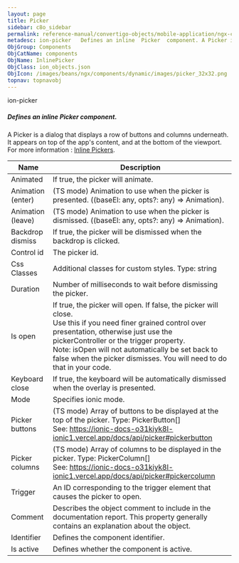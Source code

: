 ```yaml
---
layout: page
title: Picker
sidebar: c8o_sidebar
permalink: reference-manual/convertigo-objects/mobile-application/ngx-components/components/picker/
metadesc: ion-picker   Defines an inline  Picker  component. A Picker is a dialog that displays a row of buttons and columns underneath. It appears on top of th
ObjGroup: Components
ObjCatName: components
ObjName: InlinePicker
ObjClass: ion_objects.json
ObjIcon: /images/beans/ngx/components/dynamic/images/picker_32x32.png
topnav: topnavobj
---
```

ion-picker <br/>

##### Defines an inline <i>Picker</i> component.<br/>
A Picker is a dialog that displays a row of buttons and columns underneath.<br>It appears on top of the app's content, and at the bottom of the viewport.<br/>
 For more information : <a href='https://ionic-docs-o31kiyk8l-ionic1.vercel.app/docs/api/picker#inline-pickers-recommended'>Inline Pickers</a>.

Name | Description 
--- | ---
Animated | If true, the picker will animate.
Animation (enter) | (TS mode) Animation to use when the picker is presented. ((baseEl: any, opts?: any) => Animation).
Animation (leave) | (TS mode) Animation to use when the picker is dismissed. ((baseEl: any, opts?: any) => Animation).
Backdrop dismiss | If true, the picker will be dismissed when the backdrop is clicked.
Control id | The picker id.
Css Classes | Additional classes for custom styles. Type: string | string[]
Duration | Number of milliseconds to wait before dismissing the picker.
Is open | If true, the picker will open. If false, the picker will close.<br/>Use this if you need finer grained control over presentation, otherwise just use the pickerController or the trigger property.<br/>Note: isOpen will not automatically be set back to false when the picker dismisses. You will need to do that in your code.
Keyboard close | If true, the keyboard will be automatically dismissed when the overlay is presented.
Mode | Specifies ionic mode.
Picker buttons | (TS mode) Array of buttons to be displayed at the top of the picker. Type: PickerButton[]<br/> See: https://ionic-docs-o31kiyk8l-ionic1.vercel.app/docs/api/picker#pickerbutton
Picker columns | (TS mode) Array of columns to be displayed in the picker. Type: PickerColumn[]<br/> See: https://ionic-docs-o31kiyk8l-ionic1.vercel.app/docs/api/picker#pickercolumn
Trigger | An ID corresponding to the trigger element that causes the picker to open.
Comment | Describes the object comment to include in the documentation report.  This property generally contains an explanation about the object. 
Identifier | Defines the component identifier.  
Is active | Defines whether the component is active. 

